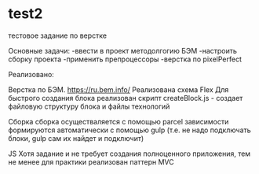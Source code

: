 # test2
тестовое задание по верстке

Основные задачи:
-ввести в проект методолгогию БЭМ
-настроить сборку проекта
-применить препроцессоры
-верстка по pixelPerfect

Реализовано:

Верстка по БЭМ.
https://ru.bem.info/
Реализована схема Flex
Для быстрого создания блока реализован скрипт createBlock.js - создает файловую структуру блока и файлы технологий

Сборка
сборка осуществаляется с помощью parcel
зависимости формируются автоматически с помощью gulp (т.е. не надо подключать блоки, gulp сам их найдет и подключит)

JS
Хотя задание и не требует создания полноценного приложения, тем не менее для практики реализован паттерн MVC
